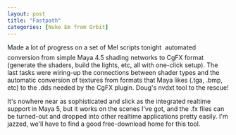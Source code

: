 ```yaml
---
layout: post
title: "Fastpath"
categories: [Nuke Em from Orbit]
---
```

Made a lot of progress on a set of Mel scripts tonight &#151; automated conversion from simple Maya 4.5 shading networks to CgFX format (generate the shaders, build the lights, etc, all with one-click setup). The last tasks were wiring-up the connections between shader types and the automatic conversion of textures from formats that Maya likes (.tga, .bmp, etc) to the .dds needed by the CgFX plugin. Doug's nvdxt tool to the rescue!

It's nowhere near as sophisticated and slick as the integrated realtime support in Maya 5, but it works on the scenes I've got, and the .fx files can be turned-out and dropped into other realtime applications pretty easily. I'm jazzed, we'll have to find a good free-download home for this tool.

<!--more-->

